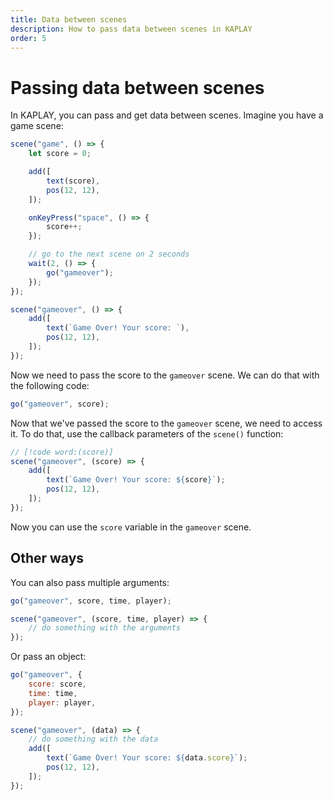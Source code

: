 ```yaml
---
title: Data between scenes
description: How to pass data between scenes in KAPLAY
order: 5
---
```


# Passing data between scenes

In KAPLAY, you can pass and get data between scenes. Imagine you have a game
scene:

```js
scene("game", () => {
    let score = 0;

    add([
        text(score),
        pos(12, 12),
    ]);

    onKeyPress("space", () => {
        score++;
    });

    // go to the next scene on 2 seconds
    wait(2, () => {
        go("gameover");
    });
});

scene("gameover", () => {
    add([
        text(`Game Over! Your score: `),
        pos(12, 12),
    ]);
});
```

Now we need to pass the score to the `gameover` scene. We can do that with the
following code:

```js
go("gameover", score);
```

Now that we've passed the score to the `gameover` scene, we need to access
it. To do that, use the callback parameters of the `scene()`
function:

```js
// [!code word:(score)]
scene("gameover", (score) => {
    add([
        text(`Game Over! Your score: ${score}`);
        pos(12, 12),
    ]);
});
```

Now you can use the `score` variable in the `gameover` scene.

## Other ways

You can also pass multiple arguments:

```js
go("gameover", score, time, player);

scene("gameover", (score, time, player) => {
    // do something with the arguments
});
```

Or pass an object:

```js
go("gameover", {
    score: score,
    time: time,
    player: player,
});

scene("gameover", (data) => {
    // do something with the data
    add([
        text(`Game Over! Your score: ${data.score}`);
        pos(12, 12),
    ]);
});
```
